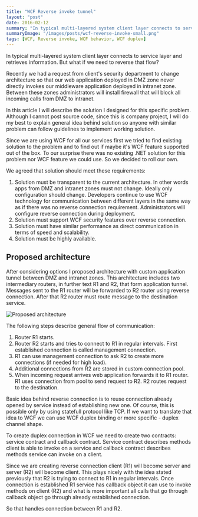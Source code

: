 ```yaml
---
title: "WCF Reverse invoke tunnel"
layout: "post"
date: 2016-02-12
summary: "In typical multi-layered system client layer connects to service layer and retrieves information. But what if we need to reverse that flow?"
summaryImage: "/images/posts/wcf-reverse-invoke-small.png"
tags: [WCF, Reverse invoke, WCF behavior, WCF duplex]
---
```


In typical multi-layered system client layer connects to service layer and retrieves information. But what if we need to reverse that flow?

Recently we had a request from client's security department to change architecture so that our web application deployed in DMZ zone never directly invokes our middleware application deployed in intranet zone. Between these zones administrators will install firewall that will block all incoming calls from DMZ to intranet.

In this article I will describe the solution I designed for this specific problem. Although I cannot post source code, since this is company project, I will do my best to explain general idea behind solution so anyone with similar problem can follow guidelines to implement working solution.

Since we are using WCF for all our services first we tried to find existing solution to the problem and to find out if maybe it's WCF feature supported out of the box. To our surprise there was no existing .NET solution for this problem nor WCF feature we could use. So we decided to roll our own.

We agreed that solution should meet these requirements:

1. Solution must be transparent to the current architecture. In other words apps from DMZ and intranet zones must not change. Ideally only configuration should change. Developers continue to use WCF technology for communication between different layers in the same way as if there was no reverse connection requirement. Administrators will configure reverse connection during deployment.
2. Solution must support WCF security features over reverse connection.
3. Solution must have similar performance as direct communication in terms of speed and scalability.
4. Solution must be highly available.

## Proposed architecture ##

After considering options I proposed architecture with custom application tunnel between DMZ and intranet zones. This architecture includes two intermediary routers, in further text R1 and R2, that form application tunnel. Messages sent to the R1 router will be forwarded to R2 router using reverse connection. After that R2 router must route message to the destination service.

<img class="centered img-responsive" src="/images/posts/wcf-reverse-invoke.png" title="Proposed architecture" />

The following steps describe general flow of communication:

1. Router R1 starts.
2. Router R2 starts and tries to connect to R1 in regular intervals. First established connection is called management connection.
3. R1 can use management connection to ask R2 to create more connections (if needed for high load).
4. Additional connections from R2 are stored in custom connection pool.
5. When incoming request arrives web application forwards it to R1 router. R1 uses connection from pool to send request to R2. R2 routes request to the destination.

Basic idea behind reverse connection is to reuse connection already opened by service instead of establishing new one. Of course, this is possible only by using statefull protocol like TCP. If we want to translate that idea to WCF we can use WCF duplex binding or more specific - duplex channel shape.

To create duplex connection in WCF we need to create two contracts: service contract and callback contract. Service contract describes methods client is able to invoke on a service and callback contract describes methods service can invoke on a client.

Since we are creating reverse connection client (R1) will become server and server (R2) will become client. This plays nicely with the idea stated previously that R2 is trying to connect to R1 in regular intervals. Once connection is established R1 service has callback object it can use to invoke methods on client (R2) and what is more important all calls that go through callback object go through already established connection.

So that handles connection between R1 and R2. 